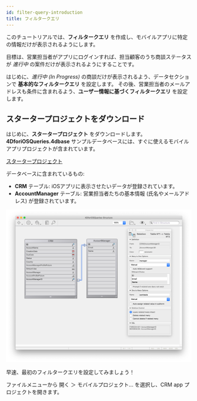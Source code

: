 ```yaml
---
id: filter-query-introduction
title: フィルタークエリ
---
```


このチュートリアルでは、**フィルタークエリ** を作成し、モバイルアプリに特定の情報だけが表示されるようにします。

目標は、営業担当者がアプリにログインすれば、担当顧客のうち商談ステータスが *進行中* の案件だけが表示されるようにすることです。

はじめに、*進行中 (In Progress)* の商談だけが表示されるよう、データセクションで **基本的なフィルタークエリ** を設定します。 その後、営業担当者のメールアドレスも条件に含まれるよう、**ユーザー情報に基づくフィルタークエリ** を設定します。

## スタータープロジェクトをダウンロード

はじめに、**スタータープロジェクト** をダウンロードします。**4DforiOSQueries.4dbase** サンプルデータベースには、すぐに使えるモバイルアプリプロジェクトが含まれています。

<div className="center-button">
<a className="button button--primary"
href="https://github.com/4d-go-mobile/tutorial-RestrictedQueries/releases/latest/download/tutorial-RestrictedQueries.zip">スタータープロジェクト</a>
</div>

データベースに含まれているもの:

* **CRM** テーブル: iOSアプリに表示させたいデータが登録されています。
* **AccountManager** テーブル: 営業担当者たちの基本情報 (氏名やメールアドレス) が登録されています。

![CRM（顧客管理）データベース](img/CRMDatabase.png)


早速、最初のフィルタークエリを設定してみましょう！

ファイルメニューから 開く ＞ モバイルプロジェクト... を選択し、CRM app プロジェクトを開きます。
